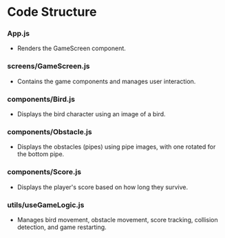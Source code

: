 # Code Structure

### App.js
- Renders the GameScreen component.

### screens/GameScreen.js
- Contains the game components and manages user interaction.

### components/Bird.js
- Displays the bird character using an image of a bird.

### components/Obstacle.js
- Displays the obstacles (pipes) using pipe images, with one rotated for the bottom pipe.

### components/Score.js
- Displays the player's score based on how long they survive.

### utils/useGameLogic.js
- Manages bird movement, obstacle movement, score tracking, collision detection, and game restarting.
